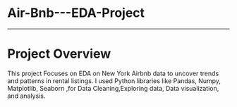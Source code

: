 # Air-Bnb---EDA-Project
____________________________________________________________________________________
# Project Overview
This project Focuses on EDA  on New York Airbnb data to uncover trends and patterns in rental listings. I used Python libraries like Pandas, Numpy, Matplotlib, Seaborn ,for Data Cleaning,Exploring data,
Data visualization, and analysis.
